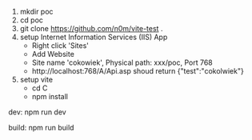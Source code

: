 1.  mkdir poc
2.  cd poc
3.  git clone https://github.com/n0m/vite-test .
4.  setup Internet Information Services (IIS) App 
    -  Right click 'Sites'
    -  Add Website 
    -  Site name 'cokowiek', Physical path: xxx/poc, Port 768
    -  http://localhost:768/A/Api.asp shoud return {"test":"cokolwiek"}
5.  setup vite
    - cd C
    - npm install 

dev:
npm run dev 

build:
npm run build
